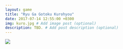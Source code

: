 ```yaml
---
layout: game
title: "Ryu Ga Gotoku Kurohyou"
date: 2017-07-14 12:55:00 +0300
img: kuro.jpg # Add image post (optional)
description: TBD. # Add post description (optional)
---
```

<img src="https://78.media.tumblr.com/6dfcbf9e05d57e3d0e9bb232b30004fa/tumblr_pf27n0jnCn1w050vko1_1280.png" style="max-width: 100%; height: auto;">
